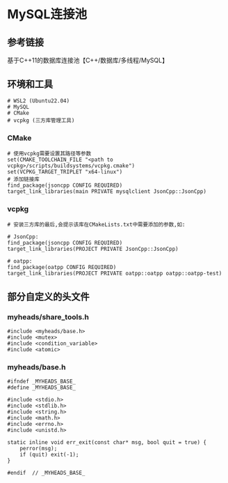 # MySQL连接池
## 参考链接

<a herf="https://www.bilibili.com/video/BV1Fr4y1s7w4?p=16&vd_source=9d3fcd844b0ad55a330b3afec653d682" title="基于C++11的数据库连接池【C++/数据库/多线程/MySQL】">基于C++11的数据库连接池【C++/数据库/多线程/MySQL】</a>

## 环境和工具
    # WSL2 (Ubuntu22.04)
    # MySQL
    # CMake
    # vcpkg (三方库管理工具)

### CMake 
    # 使用vcpkg需要设置其路径等参数
    set(CMAKE_TOOLCHAIN_FILE "<path to vcpkg>/scripts/buildsystems/vcpkg.cmake")
    set(VCPKG_TARGET_TRIPLET "x64-linux")
    # 添加链接库
    find_package(jsoncpp CONFIG REQUIRED)
    target_link_libraries(main PRIVATE mysqlclient JsonCpp::JsonCpp)

### vcpkg
    # 安装三方库的最后,会提示该库在CMakeLists.txt中需要添加的参数,如:

    # JsonCpp: 
    find_package(jsoncpp CONFIG REQUIRED)
    target_link_libraries(PROJECT PRIVATE JsonCpp::JsonCpp)

    # oatpp:
    find_package(oatpp CONFIG REQUIRED)
    target_link_libraries(PROJECT PRIVATE oatpp::oatpp oatpp::oatpp-test)


## 部分自定义的头文件

### myheads/share_tools.h
    #include <myheads/base.h>
    #include <mutex>
    #include <condition_variable>
    #include <atomic>

### myheads/base.h
    #ifndef _MYHEADS_BASE_
    #define _MYHEADS_BASE_

    #include <stdio.h>
    #include <stdlib.h>
    #include <string.h>
    #include <math.h>
    #include <errno.h>
    #include <unistd.h>

    static inline void err_exit(const char* msg, bool quit = true) {
        perror(msg);
        if (quit) exit(-1);
    }

    #endif  // _MYHEADS_BASE_